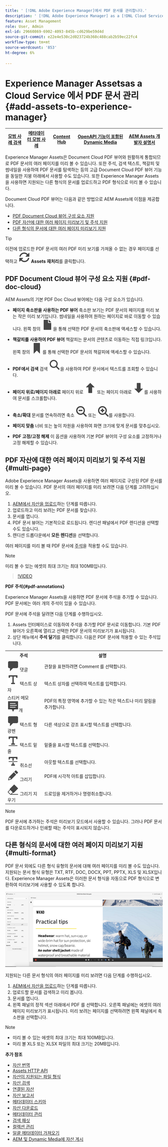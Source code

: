 ```yaml
---
title: ' [!DNL Adobe Experience Manager]에서 PDF 문서를 관리합니다.'
description: ' [!DNL Adobe Experience Manager] as a [!DNL Cloud Service]에서 PDF 문서를 관리합니다.'
feature: Asset Management
role: User, Admin
exl-id: 29660869-6902-4093-845b-cd629be59d4d
source-git-commit: e22e4e530c2d023724b360c488cab2b59ec22fc4
workflow-type: tm+mt
source-wordcount: '853'
ht-degree: 6%

---
```


# Experience Manager Assetsas a Cloud Service 에서 PDF 문서 관리 {#add-assets-to-experience-manager}

| [모범 사례 검색](/help/assets/search-best-practices.md) | [메타데이터 모범 사례](/help/assets/metadata-best-practices.md) | [Content Hub](/help/assets/product-overview.md) | [OpenAPI 기능이 포함된 Dynamic Media](/help/assets/dynamic-media-open-apis-overview.md) | [AEM Assets 개발자 설명서](https://developer.adobe.com/experience-cloud/experience-manager-apis/) |
| ------------- | --------------------------- |---------|----|-----|

Experience Manager Assets은 Document Cloud PDF 뷰어와 원활하게 통합되므로 PDF 문서의 여러 페이지를 미리 볼 수 있습니다. 또한 주석, 검색 텍스트, 책갈피 및 썸네일을 사용하여 PDF 문서를 탐색하는 등의 고급 Document Cloud PDF 뷰어 기능을 동일한 지붕 아래에서 사용할 수도 있습니다. 또한 Experience Manager Assets을 사용하면 지원되는 다른 형식의 문서를 업로드하고 PDF 형식으로 미리 볼 수 있습니다.

Document Cloud PDF 뷰어는 다음과 같은 방법으로 AEM Assets에 이점을 제공합니다.

* [PDF Document Cloud 뷰어 구성 요소 지원](#pdf-doc-cloud)
* [PDF 자산에 대한 여러 페이지 미리보기 및 주석 지원](#multi-page)
* [다른 형식의 문서에 대한 여러 페이지 미리보기 지원](#multi-format)

>[!TIP]
>
> 이전에 업로드한 PDF 문서의 여러 PDF 미리 보기를 가져올 수 없는 경우 페이지를 선택하고 ![재처리](/help/assets/assets/Reprocess.svg) **Assets 재처리**&#x200B;를 클릭합니다.

## PDF Document Cloud 뷰어 구성 요소 지원 {#pdf-doc-cloud}

AEM Assets의 기본 PDF Doc Cloud 뷰어에는 다음 구성 요소가 있습니다.

* **페이지 축소판을 사용하는 PDF 뷰어** 축소판 보기는 PDF 문서의 페이지를 미리 보는 작은 미리 보기입니다. 썸네일을 사용하여 원하는 페이지로 바로 이동할 수 있습니다. 왼쪽 창의 ![축소판](/help/assets/assets/thumbnail.svg)을 통해 선택한 PDF 문서의 축소판에 액세스할 수 있습니다.

* **책갈피를 사용하여 PDF 뷰어** 책갈피는 문서의 콘텐츠로 이동하는 직접 링크입니다. 왼쪽 창의 ![책갈피](/help/assets/assets/bookmark.svg)를 통해 선택한 PDF 문서의 책갈피에 액세스할 수 있습니다.

* **PDF에서 검색** 검색 ![검색](/help/assets/assets/Search.svg)을 사용하여 PDF 문서에서 텍스트를 조회할 수 있습니다.

* **페이지 위로/페이지 아래로** 페이지 위로 ![페이지 위로](/help/assets/assets/ArrowUp.svg) 또는 페이지 아래로 ![페이지 아래로](/help/assets/assets/ArrowDown.svg)를 사용하여 문서를 스크롤합니다.

* **축소/확대** 문서를 연속하려면 축소 ![축소](/help/assets/assets/ZoomOut.svg) 또는 ![확대](/help/assets/assets/ZoomIn.svg)를 사용합니다.

* **페이지 맞춤** 너비 또는 높이 차원을 사용하여 화면 크기에 맞게 문서를 맞추십시오.

* **PDF 고정/고정 해제** 이 옵션을 사용하여 기본 PDF 뷰어의 구성 요소를 고정하거나 고정 해제할 수 있습니다.

## PDF 자산에 대한 여러 페이지 미리보기 및 주석 지원 {#multi-page}

Adobe Experience Manager Assets을 사용하면 여러 페이지로 구성된 PDF 문서를 미리 볼 수 있습니다. PDF 문서의 여러 페이지를 미리 보려면 다음 단계를 고려하십시오.

1. [AEM에서 자산을 업로드](https://experienceleague.adobe.com/docs/experience-manager-cloud-service/content/assets/manage/add-assets.html?lang=en)하는 단계를 따릅니다.
1. 업로드하고 미리 보려는 PDF 문서를 찾습니다.
1. 문서를 엽니다.
1. PDF 문서 뷰어는 기본적으로 로드됩니다. 렌디션 패널에서 PDF 렌디션을 선택할 수도 있습니다.
1. 렌디션 드롭다운에서 **모든 렌디션**&#x200B;을 선택합니다.

여러 페이지를 미리 볼 때 PDF 문서에 [주석](#pdf-annotations)을 적용할 수도 있습니다.

>[!NOTE]
>
> 미리 볼 수 있는 에셋의 최대 크기는 최대 100MB입니다.

>[!VIDEO](https://video.tv.adobe.com/v/3409355)

<!--
![Multi-page Preview](/help/assets/assets/multi-page.png)
-->

**PDF 주석{#pdf-annotations}**

Experience Manager Assets을 사용하면 PDF 문서에 주석을 추가할 수 있습니다. PDF 문서에는 여러 개의 주석이 있을 수 있습니다.

PDF 문서에 주석을 달려면 다음 단계를 수행하십시오.

1. Assets 인터페이스로 이동하여 주석을 추가할 PDF 문서로 이동합니다. 기본 PDF 뷰어가 오른쪽에 열리고 선택한 PDF 문서의 미리보기가 표시됩니다.
1. 상단 메뉴에서 **주석 달기**를 클릭합니다.
다음은 PDF 문서에 적용할 수 있는 주석입니다.

<table>
        <tr>
             <th> 주석 </th>
            <th> 설명 </th>
        </tr>
        <tr>
           <td> <img src="/help/assets/assets/Comment.svg"> 댓글 </td>
            <td> 관찰을 표현하려면 Comment 를 선택합니다. </td>
        </tr>
        <tr>
            <td> <img src="/help/assets/assets/Text.svg"> 텍스트 상자 </td>
            <td> 텍스트 상자를 선택하여 텍스트를 입력합니다. </td>
        </tr>
        <tr>
            <td> 스티커 메모 <img src="/help/assets/assets/Note.svg">개 </td>
            <td> PDF의 특정 영역에 추가할 수 있는 작은 텍스트나 미리 알림을 추가합니다. </td>
        </tr>
        <tr>
            <td> <img src="/help/assets/assets/Comment.svg"> 텍스트 형광펜 </td>
            <td> 다른 색상으로 강조 표시할 텍스트를 선택합니다. </td>
        </tr>
        <tr>
            <td> <img src="/help/assets/assets/TextUnderline.svg"> 텍스트 밑줄 </td>
            <td> 밑줄을 표시할 텍스트를 선택합니다. </td>
        </tr>
        <tr>
            <td> <img src="/help/assets/assets/TextStrikethrough.svg"> 취소선 </td>
            <td> 아웃할 텍스트를 선택합니다. </td>
        </tr>
        <tr>
            <td> <img src="/help/assets/assets/Draw.svg"> 그리기 </td>
            <td> PDF에 시각적 아트를 삽입합니다. </td>
        </tr>
        <tr>
            <td> <img src="/help/assets/assets/Erase.svg"> 그리기 지우기 </td>
             <td> 드로잉을 제거하거나 명령취소합니다. </td>
        </tr>
    </table>

>[!NOTE]
>
>PDF 문서에 추가하는 주석은 미리보기 모드에서 사용할 수 있습니다. 그러나 PDF 문서를 다운로드하거나 인쇄할 때는 주석이 표시되지 않습니다.

## 다른 형식의 문서에 대한 여러 페이지 미리보기 지원 {#multi-format}

PDF 문서 외에도 다른 형식 유형의 문서에 대해 여러 페이지를 미리 볼 수도 있습니다. 지원되는 문서 형식 유형은 TXT, RTF, DOC, DOCX, PPT, PPTX, XLS 및 XLSX입니다. Experience Manager Assets은 이러한 문서 형식을 자동으로 PDF 형식으로 변환하여 미리보기에 사용할 수 있도록 합니다.

![다른 형식의 문서를 여러 페이지로 미리 봅니다](/help/assets/assets/multi-page-other-formats.png)

지원되는 다른 문서 형식의 여러 페이지를 미리 보려면 다음 단계를 수행하십시오.

1. [AEM에서 자산을 업로드](https://experienceleague.adobe.com/docs/experience-manager-cloud-service/content/assets/manage/add-assets.html?lang=en)하는 단계를 따릅니다.
1. 업로드할 문서를 검색하고 미리 봅니다.
1. 문서를 엽니다.
1. 왼쪽 패널의 정적 섹션 아래에서 PDF 를 선택합니다. 오른쪽 패널에는 에셋의 여러 페이지 미리보기가 표시됩니다. 미리 보려는 페이지를 선택하려면 왼쪽 패널에서 축소판을 선택합니다.

>[!NOTE]
>
> * 미리 볼 수 있는 에셋의 최대 크기는 최대 100MB입니다.
> * 미리 볼 XLS 또는 XLSX 파일의 최대 크기는 20MB입니다.

**추가 참조**

* [자산 번역](translate-assets.md)
* [Assets HTTP API](mac-api-assets.md)
* [자산이 지원되는 파일 형식](file-format-support.md)
* [자산 검색](search-assets.md)
* [연결된 자산](use-assets-across-connected-assets-instances.md)
* [자산 보고서](asset-reports.md)
* [메타데이터 스키마](metadata-schemas.md)
* [자산 다운로드](download-assets-from-aem.md)
* [메타데이터 관리](manage-metadata.md)
* [검색 패싯](search-facets.md)
* [컬렉션 관리](manage-collections.md)
* [일괄 메타데이터 가져오기](metadata-import-export.md)
* [AEM 및 Dynamic Media에 자산 게시](/help/assets/publish-assets-to-aem-and-dm.md)
